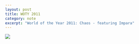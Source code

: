 ```yaml
---
layout: post
title: WOTY 2011
category: note
excerpt: "World of the Year 2011: Chaos - featuring Impara"
---
```


<img src="{{ site.file }}/woty-2011.svg">